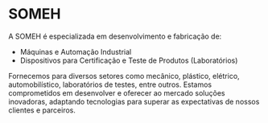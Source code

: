 # SOMEH



A SOMEH é especializada em desenvolvimento e fabricação de: 

- Máquinas e Automação Industrial
- Dispositivos para Certificação e Teste de Produtos (Laboratórios)

Fornecemos para diversos setores como mecânico, plástico, elétrico, automobilístico, laboratórios de testes, entre outros. Estamos comprometidos em desenvolver e oferecer ao mercado soluções inovadoras, adaptando tecnologias para superar as expectativas de nossos clientes e parceiros.
